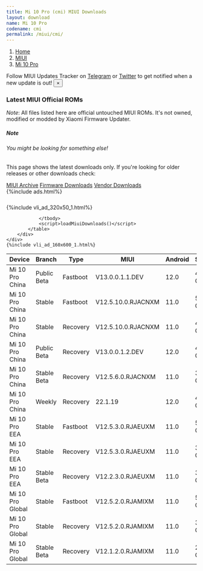 ```yaml
---
title: Mi 10 Pro (cmi) MIUI Downloads
layout: download
name: Mi 10 Pro
codename: cmi
permalink: /miui/cmi/
---
```

<nav aria-label="breadcrumb">
    <ol class="breadcrumb">
        <li class="breadcrumb-item"><a href="/">Home</a></li>
        <li class="breadcrumb-item"><a href="/miui/">MIUI</a></li>
        <li class="breadcrumb-item active" aria-current="page"><a href="/miui/cmi/">Mi 10 Pro</a></li>
    </ol>
</nav>
<div class="alert alert-primary alert-dismissible fade show" role="alert">
    Follow MIUI Updates Tracker on <a href="https://t.me/MIUIUpdatesTracker" class="alert-link">Telegram</a>
     or <a href="https://twitter.com/MiFwUpdater" class="alert-link">Twitter</a> to get notified when a new update is out!
    <button type="button" class="close" data-dismiss="alert" aria-label="Close">
        <span aria-hidden="true">&times;</span>
    </button>
</div>

### Latest MIUI Official ROMs
*Note*: All files listed here are official untouched MIUI ROMs. It's not owned, modified or modded by Xiaomi Firmware Updater.
<div class="card">
  <div class="card-body">
    <h5 class="card-title">Note</h5>
    <h6 class="card-subtitle mb-2 text-muted">You might be looking for something else!</h6>
    <p class="card-text">This page shows the latest downloads only.
     If you're looking for older releases or other downloads check:</p>
    <a href="/archive/miui/cmi/" class="card-link">MIUI Archive</a>
    <a href="/firmware/cmi/" class="card-link">Firmware Downloads</a>
    <a href="/vendor/cmi/" class="card-link">Vendor Downloads</a>
  </div>
</div>
{%include ads.html%}
<div class="row justify-content-center">
    <div class="col-10">
        <div class="table-responsive-md" style="margin-top: 25px;">
            {%include vli_ad_320x50_1.html%}
            <table id="miui" class="display dt-responsive nowrap compact table table-striped table-hover table-sm">
                <thead class="thead-dark">
                    <tr>
                        <th data-ref="device">Device</th>
                        <th data-ref="branch">Branch</th>
                        <th data-ref="type">Type</th>
                        <th data-ref="miui">MIUI</th>
                        <th data-ref="android">Android</th>
                        <th data-ref="size">Size</th>
                        <th data-ref="size">Date</th>
                        <th data-ref="link">Link</th>
                    </tr>
                </thead>
                <tbody>
                <tr><td>Mi 10 Pro China</td><td>Public Beta</td><td>Fastboot</td><td>V13.0.0.1.1.DEV</td><td>12.0</td><td>4.9 GB</td><td>2022-01-14</td><td><a href="/miui/cmi/public beta/V13.0.0.1.1.DEV/">Download</a></td></tr>
<tr><td>Mi 10 Pro China</td><td>Stable</td><td>Fastboot</td><td>V12.5.10.0.RJACNXM</td><td>11.0</td><td>5.0 GB</td><td>2021-10-26</td><td><a href="/miui/cmi/stable/V12.5.10.0.RJACNXM/">Download</a></td></tr>
<tr><td>Mi 10 Pro China</td><td>Stable</td><td>Recovery</td><td>V12.5.10.0.RJACNXM</td><td>11.0</td><td>4.2 GB</td><td>2021-11-09</td><td><a href="/miui/cmi/stable/V12.5.10.0.RJACNXM/">Download</a></td></tr>
<tr><td>Mi 10 Pro China</td><td>Public Beta</td><td>Recovery</td><td>V13.0.0.1.2.DEV</td><td>12.0</td><td>4.5 GB</td><td>2022-01-20</td><td><a href="/miui/cmi/public beta/V13.0.0.1.2.DEV/">Download</a></td></tr>
<tr><td>Mi 10 Pro China</td><td>Stable Beta</td><td>Recovery</td><td>V12.5.6.0.RJACNXM</td><td>11.0</td><td>3.9 GB</td><td>2021-08-10</td><td><a href="/miui/cmi/stable beta/V12.5.6.0.RJACNXM/">Download</a></td></tr>
<tr><td>Mi 10 Pro China</td><td>Weekly</td><td>Recovery</td><td>22.1.19</td><td>12.0</td><td>4.8 GB</td><td>2022-01-20</td><td><a href="/miui/cmi/weekly/22.1.19/">Download</a></td></tr>
<tr><td>Mi 10 Pro EEA</td><td>Stable</td><td>Fastboot</td><td>V12.5.3.0.RJAEUXM</td><td>11.0</td><td>5.3 GB</td><td>2021-11-07</td><td><a href="/miui/cmi/stable/V12.5.3.0.RJAEUXM/">Download</a></td></tr>
<tr><td>Mi 10 Pro EEA</td><td>Stable</td><td>Recovery</td><td>V12.5.3.0.RJAEUXM</td><td>11.0</td><td>3.4 GB</td><td>2021-11-17</td><td><a href="/miui/cmi/stable/V12.5.3.0.RJAEUXM/">Download</a></td></tr>
<tr><td>Mi 10 Pro EEA</td><td>Stable Beta</td><td>Recovery</td><td>V12.2.3.0.RJAEUXM</td><td>11.0</td><td>3.1 GB</td><td>2021-01-20</td><td><a href="/miui/cmi/stable beta/V12.2.3.0.RJAEUXM/">Download</a></td></tr>
<tr><td>Mi 10 Pro Global</td><td>Stable</td><td>Fastboot</td><td>V12.5.2.0.RJAMIXM</td><td>11.0</td><td>5.1 GB</td><td>2021-09-03</td><td><a href="/miui/cmi/stable/V12.5.2.0.RJAMIXM/">Download</a></td></tr>
<tr><td>Mi 10 Pro Global</td><td>Stable</td><td>Recovery</td><td>V12.5.2.0.RJAMIXM</td><td>11.0</td><td>3.2 GB</td><td>2021-09-14</td><td><a href="/miui/cmi/stable/V12.5.2.0.RJAMIXM/">Download</a></td></tr>
<tr><td>Mi 10 Pro Global</td><td>Stable Beta</td><td>Recovery</td><td>V12.1.2.0.RJAMIXM</td><td>11.0</td><td>2.9 GB</td><td>2020-09-08</td><td><a href="/miui/cmi/stable beta/V12.1.2.0.RJAMIXM/">Download</a></td></tr>

                </tbody>
                <script>loadMiuiDownloads()</script>
            </table>
        </div>
    </div>
    {%include vli_ad_160x600_1.html%}
</div>
